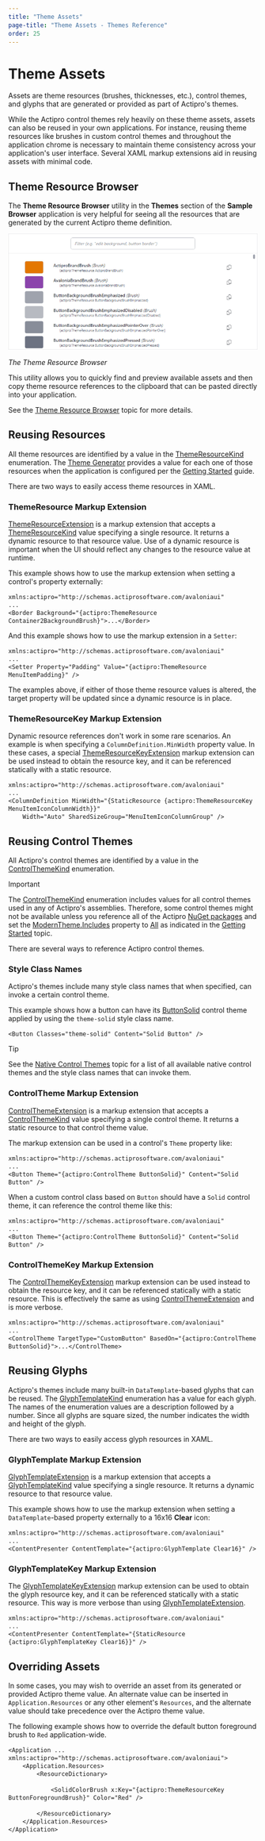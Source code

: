 ```yaml
---
title: "Theme Assets"
page-title: "Theme Assets - Themes Reference"
order: 25
---
```

# Theme Assets

Assets are theme resources (brushes, thicknesses, etc.), control themes, and glyphs that are generated or provided as part of Actipro's themes.

While the Actipro control themes rely heavily on these theme assets, assets can also be reused in your own applications.  For instance, reusing theme resources like brushes in custom control themes and throughout the application chrome is necessary to maintain theme consistency across your application's user interface.  Several XAML markup extensions aid in reusing assets with minimal code.

## Theme Resource Browser

The **Theme Resource Browser** utility in the **Themes** section of the **Sample Browser**  application is very helpful for seeing all the resources that are generated by the current Actipro theme definition.

![Screenshot](../utilities/images/theme-resource-browser.png)

*The Theme Resource Browser*

This utility allows you to quickly find and preview available assets and then copy theme resource references to the clipboard that can be pasted directly into your application.

See the [Theme Resource Browser](../utilities/theme-resource-browser.md) topic for more details.

## Reusing Resources

All theme resources are identified by a value in the [ThemeResourceKind](xref:@ActiproUIRoot.Themes.ThemeResourceKind) enumeration.  The [Theme Generator](theme-generator.md) provides a value for each one of those resources when the application is configured per the [Getting Started](getting-started.md) guide.

There are two ways to easily access theme resources in XAML.

### ThemeResource Markup Extension

[ThemeResourceExtension](xref:@ActiproUIRoot.Markup.Xaml.ThemeResourceExtension) is a markup extension that accepts a [ThemeResourceKind](xref:@ActiproUIRoot.Themes.ThemeResourceKind) value specifying a single resource.  It returns a dynamic resource to that resource value.  Use of a dynamic resource is important when the UI should reflect any changes to the resource value at runtime.

This example shows how to use the markup extension when setting a control's property externally:

```xaml
xmlns:actipro="http://schemas.actiprosoftware.com/avaloniaui"
...
<Border Background="{actipro:ThemeResource Container2BackgroundBrush}">...</Border>
```

And this example shows how to use the markup extension in a `Setter`:

```xaml
xmlns:actipro="http://schemas.actiprosoftware.com/avaloniaui"
...
<Setter Property="Padding" Value="{actipro:ThemeResource MenuItemPadding}" />
```

The examples above, if either of those theme resource values is altered, the target property will be updated since a dynamic resource is in place.

### ThemeResourceKey Markup Extension

Dynamic resource references don't work in some rare scenarios.  An example is when specifying a `ColumnDefinition.MinWidth` property value.  In these cases, a special [ThemeResourceKeyExtension](xref:@ActiproUIRoot.Markup.Xaml.ThemeResourceKeyExtension) markup extension can be used instead to obtain the resource key, and it can be referenced statically with a static resource.

```xaml
xmlns:actipro="http://schemas.actiprosoftware.com/avaloniaui"
...
<ColumnDefinition MinWidth="{StaticResource	{actipro:ThemeResourceKey MenuItemIconColumnWidth}}"
	Width="Auto" SharedSizeGroup="MenuItemIconColumnGroup" />
```

## Reusing Control Themes

All Actipro's control themes are identified by a value in the [ControlThemeKind](xref:@ActiproUIRoot.Themes.ControlThemeKind) enumeration.

> [!IMPORTANT]
> The [ControlThemeKind](xref:@ActiproUIRoot.Themes.ControlThemeKind) enumeration includes values for all control themes used in any of Actipro's assemblies.  Therefore, some control themes might not be available unless you reference all of the Actipro [NuGet packages](../nuget.md) and set the [ModernTheme.Includes](xref:@ActiproUIRoot.Themes.ModernTheme.Includes) property to [All](xref:@ActiproUIRoot.Themes.ThemeStyleIncludes.All) as indicated in the [Getting Started](getting-started.md) topic.

There are several ways to reference Actipro control themes.

### Style Class Names

Actipro's themes include many style class names that when specified, can invoke a certain control theme.

This example shows how a button can have its [ButtonSolid](xref:@ActiproUIRoot.Themes.ControlThemeKind.ButtonSolid) control theme applied by using the `theme-solid` style class name.

```xaml
<Button Classes="theme-solid" Content="Solid Button" />
```

> [!TIP]
> See the [Native Control Themes](native-control-themes.md) topic for a list of all available native control themes and the style class names that can invoke them.

### ControlTheme Markup Extension

[ControlThemeExtension](xref:@ActiproUIRoot.Markup.Xaml.ControlThemeExtension) is a markup extension that accepts a [ControlThemeKind](xref:@ActiproUIRoot.Themes.ControlThemeKind) value specifying a single control theme.  It returns a static resource to that control theme value.

The markup extension can be used in a control's `Theme` property like:

```xaml
xmlns:actipro="http://schemas.actiprosoftware.com/avaloniaui"
...
<Button Theme="{actipro:ControlTheme ButtonSolid}" Content="Solid Button" />
```

When a custom control class based on `Button` should have a `Solid` control theme, it can reference the control theme like this:

```xaml
xmlns:actipro="http://schemas.actiprosoftware.com/avaloniaui"
...
<Button Theme="{actipro:ControlTheme ButtonSolid}" Content="Solid Button" />
```

### ControlThemeKey Markup Extension

The [ControlThemeKeyExtension](xref:@ActiproUIRoot.Markup.Xaml.ControlThemeKeyExtension) markup extension can be used instead to obtain the resource key, and it can be referenced statically with a static resource.  This is effectively the same as using [ControlThemeExtension](xref:@ActiproUIRoot.Markup.Xaml.ControlThemeExtension) and is more verbose.

```xaml
xmlns:actipro="http://schemas.actiprosoftware.com/avaloniaui"
...
<ControlTheme TargetType="CustomButton" BasedOn="{actipro:ControlTheme ButtonSolid}">...</ControlTheme>
```

## Reusing Glyphs

Actipro's themes include many built-in `DataTemplate`-based glyphs that can be reused.  The [GlyphTemplateKind](xref:@ActiproUIRoot.Themes.GlyphTemplateKind) enumeration has a value for each glyph.  The names of the enumeration values are a description followed by a number.  Since all glyphs are square sized, the number indicates the width and height of the glyph.

There are two ways to easily access glyph resources in XAML.

### GlyphTemplate Markup Extension

[GlyphTemplateExtension](xref:@ActiproUIRoot.Markup.Xaml.GlyphTemplateExtension) is a markup extension that accepts a [GlyphTemplateKind](xref:@ActiproUIRoot.Themes.GlyphTemplateKind) value specifying a single resource.  It returns a dynamic resource to that resource value.

This example shows how to use the markup extension when setting a `DataTemplate`-based property externally to a 16x16 **Clear** icon:

```xaml
xmlns:actipro="http://schemas.actiprosoftware.com/avaloniaui"
...
<ContentPresenter ContentTemplate="{actipro:GlyphTemplate Clear16}" />
```

### GlyphTemplateKey Markup Extension

The [GlyphTemplateKeyExtension](xref:@ActiproUIRoot.Markup.Xaml.GlyphTemplateKeyExtension) markup extension can be used to obtain the glyph resource key, and it can be referenced statically with a static resource.  This way is more verbose than using [GlyphTemplateExtension](xref:@ActiproUIRoot.Markup.Xaml.GlyphTemplateExtension).

```xaml
xmlns:actipro="http://schemas.actiprosoftware.com/avaloniaui"
...
<ContentPresenter ContentTemplate="{StaticResource {actipro:GlyphTemplateKey Clear16}}" />
```

## Overriding Assets

In some cases, you may wish to override an asset from its generated or provided Actipro theme value.  An alternate value can be inserted in `Application.Resources` or any other element's `Resources`, and the alternate value should take precedence over the Actipro theme value.

The following example shows how to override the default button foreground brush to `Red` application-wide.

```xaml
<Application ... xmlns:actipro="http://schemas.actiprosoftware.com/avaloniaui">
	<Application.Resources>
		<ResourceDictionary>

			<SolidColorBrush x:Key="{actipro:ThemeResourceKey ButtonForegroundBrush}" Color="Red" />

		</ResourceDictionary>
	</Application.Resources>
</Application>
```
